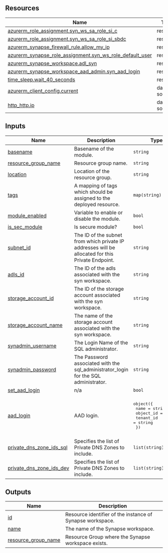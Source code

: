 <!-- BEGIN_TF_DOCS -->
## Resources

| Name | Type |
|------|------|
| [azurerm_role_assignment.syn_ws_sa_role_si_c](https://registry.terraform.io/providers/hashicorp/azurerm/latest/docs/resources/role_assignment) | resource |
| [azurerm_role_assignment.syn_ws_sa_role_si_sbdc](https://registry.terraform.io/providers/hashicorp/azurerm/latest/docs/resources/role_assignment) | resource |
| [azurerm_synapse_firewall_rule.allow_my_ip](https://registry.terraform.io/providers/hashicorp/azurerm/latest/docs/resources/synapse_firewall_rule) | resource |
| [azurerm_synapse_role_assignment.syn_ws_role_default_user](https://registry.terraform.io/providers/hashicorp/azurerm/latest/docs/resources/synapse_role_assignment) | resource |
| [azurerm_synapse_workspace.adl_syn](https://registry.terraform.io/providers/hashicorp/azurerm/latest/docs/resources/synapse_workspace) | resource |
| [azurerm_synapse_workspace_aad_admin.syn_aad_login](https://registry.terraform.io/providers/hashicorp/azurerm/latest/docs/resources/synapse_workspace_aad_admin) | resource |
| [time_sleep.wait_40_seconds](https://registry.terraform.io/providers/hashicorp/time/latest/docs/resources/sleep) | resource |
| [azurerm_client_config.current](https://registry.terraform.io/providers/hashicorp/azurerm/latest/docs/data-sources/client_config) | data source |
| [http_http.ip](https://registry.terraform.io/providers/hashicorp/http/latest/docs/data-sources/http) | data source |

## Inputs

| Name | Description | Type | Default | Required |
|------|-------------|------|---------|:--------:|
| <a name="input_basename"></a> [basename](#input\_basename) | Basename of the module. | `string` | n/a | yes |
| <a name="input_resource_group_name"></a> [resource\_group\_name](#input\_resource\_group\_name) | Resource group name. | `string` | n/a | yes |
| <a name="input_location"></a> [location](#input\_location) | Location of the resource group. | `string` | n/a | yes |
| <a name="input_tags"></a> [tags](#input\_tags) | A mapping of tags which should be assigned to the deployed resource. | `map(string)` | `{}` | no |
| <a name="input_module_enabled"></a> [module\_enabled](#input\_module\_enabled) | Variable to enable or disable the module. | `bool` | `true` | no |
| <a name="input_is_sec_module"></a> [is\_sec\_module](#input\_is\_sec\_module) | Is secure module? | `bool` | `true` | no |
| <a name="input_subnet_id"></a> [subnet\_id](#input\_subnet\_id) | The ID of the subnet from which private IP addresses will be allocated for this Private Endpoint. | `string` | `""` | no |
| <a name="input_adls_id"></a> [adls\_id](#input\_adls\_id) | The ID of the adls associated with the syn workspace. | `string` | n/a | yes |
| <a name="input_storage_account_id"></a> [storage\_account\_id](#input\_storage\_account\_id) | The ID of the storage account associated with the syn workspace. | `string` | n/a | yes |
| <a name="input_storage_account_name"></a> [storage\_account\_name](#input\_storage\_account\_name) | The name of the storage account associated with the syn workspace. | `string` | n/a | yes |
| <a name="input_synadmin_username"></a> [synadmin\_username](#input\_synadmin\_username) | The Login Name of the SQL administrator. | `string` | n/a | yes |
| <a name="input_synadmin_password"></a> [synadmin\_password](#input\_synadmin\_password) | The Password associated with the sql\_administrator\_login for the SQL administrator. | `string` | n/a | yes |
| <a name="input_set_aad_login"></a> [set\_aad\_login](#input\_set\_aad\_login) | n/a | `bool` | `false` | no |
| <a name="input_aad_login"></a> [aad\_login](#input\_aad\_login) | AAD login. | <pre>object({<br>    name      = string<br>    object_id = string<br>    tenant_id = string<br>  })</pre> | <pre>{<br>  "name": "AzureAD Admin",<br>  "object_id": "00000000-0000-0000-0000-000000000000",<br>  "tenant_id": "00000000-0000-0000-0000-000000000000"<br>}</pre> | no |
| <a name="input_private_dns_zone_ids_sql"></a> [private\_dns\_zone\_ids\_sql](#input\_private\_dns\_zone\_ids\_sql) | Specifies the list of Private DNS Zones to include. | `list(string)` | `[]` | no |
| <a name="input_private_dns_zone_ids_dev"></a> [private\_dns\_zone\_ids\_dev](#input\_private\_dns\_zone\_ids\_dev) | Specifies the list of Private DNS Zones to include. | `list(string)` | `[]` | no |

## Outputs

| Name | Description |
|------|-------------|
| <a name="output_id"></a> [id](#output\_id) | Resource identifier of the instance of Synapse workspace. |
| <a name="output_name"></a> [name](#output\_name) | The name of the Synapse workspace. |
| <a name="output_resource_group_name"></a> [resource\_group\_name](#output\_resource\_group\_name) | Resource Group where the Synapse workspace exists. |
<!-- END_TF_DOCS -->